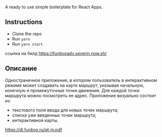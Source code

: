 A ready to use simple boilerplate for React Apps.

## Instructions

- Clone the repo
- Run `yarn`
- Run `yarn start`

ссылка на билд
https://funboxadv.severin.now.sh/

## Описание

Одностраничное приложение, в
котором пользователь в интерактивном режиме может создавать на карте
маршрут, указывая начальную, конечную и промежуточные точки движения. Для
каждой точки маршрута можно посмотреть ее адрес.
Приложение визуально состоит из:
- текстового поля ввода для новых точек маршрута;
- списка уже введенных точек маршрута;
- интерактивной карты. 

https://dl.funbox.ru/qt-js.pdf
